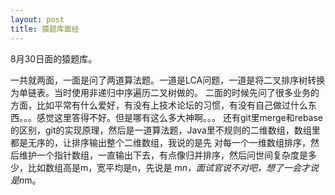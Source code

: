 ```yaml
---
layout: post
title: 猿题库面经
---
```


8月30日面的猿题库。

一共就两面，一面是问了两道算法题。一道是LCA问题，一道是将二叉排序树转换为单链表。当时使用非递归中序遍历二叉树做的。
二面的时候先问了很多业务的方面，比如平常有什么爱好，有没有上技术论坛的习惯，有没有自己做过什么东西。。。感觉这里答得不好。但是哪有这么多大神啊。。。
还有git里merge和rebase的区别，git的实现原理，然后是一道算法题，Java里不规则的二维数组，数组里都是无序的，让排序输出整个二维数组，我说的是先
对每一个一维数组排序，然后维护一个指针数组，一直输出下去，有点像归并排序，然后问世间复杂度是多少，比如数组高是m，宽平均是n，先说是
m*n，面试官说不对吧，想了一会才说是n*m。